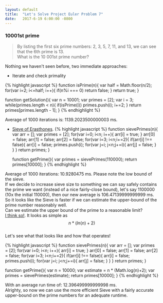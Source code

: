 ```yaml
---
layout: default
title:  "Let's Solve Project Euler Problem 7"
date:   2017-6-19 6:00:00 -0800
---
```



### 10001st prime
>By listing the first six prime numbers: 2, 3, 5, 7, 11, and 13, we can see that the 6th prime is 13.<br/>
What is the 10 001st prime number?

Nothing we haven't seen before, two immediate approaches:

* Iterate and check primality

{% highlight javascript %}
  function isPrime(n){
    var half = Math.floor(n/2);
    for(var i=2; i<=half; i++){
      if(n%i === 0)
        return false;
    }
    return true;
  }

  function getSolution(){
    var n = 10001;
    var primes = [2];
    var i = 3;
    while(primes.length < n){
      if(isPrime(i))
        primes.push(i);
      i+=2;
    }
    return primes[primes.length - 1];
  }
{% endhighlight %}

Average of 1000 iterations is: 1139.2023500000003 ms.

* [Sieve of Erasthones](https://en.wikipedia.org/wiki/Sieve_of_Eratosthenes).
{% highlight javascript %}
  function sievePrimes(n){
    var arr = [];
    var primes = [2];
    for(var i=0; i<n; i++){
      arr[i] = true;
    }
    arr[0] = false;
    arr[1] = false;
    arr[2] = false;
    for(var i=3; i<n;i+=2){
      if(arr[i] !== false){
        arr[i] = false;
        primes.push(i);
        for(var j=i; j<n;j+=i){
          arr[j] = false;
        }
      }
    }
    return primes;
  }

  function getPrime(){
    var primes = sievePrimes(110000);
    return primes[10000];
  }
{% endhighlight %}

Average of 1000 iterations: 10.9280475 ms. Please note the low bound of the sieve.<br/>
If we decide to increase sieve size to something we can say safely contains the prime we want (instead of a nice fairly-close bound), let's say 1100000 (10x the initial 110000), then our new average is 106.47139999999999 ms.<br/>
So it looks like the Sieve is faster if we can estimate the upper-bound of the prime number reasonably well.<br/>
Can we estimate the upper bound of the prime to a reasonable limit?<br/>
[I think so!](https://codereview.stackexchange.com/questions/90813/finding-the-nth-prime). It looks as simple as $$ n * (ln(n)+2) $$<br/>
Let's see what that looks like and how that operates!

{% highlight javascript %}
  function sievePrimes(n){
    var arr = [];
    var primes = [2];
    for(var i=0; i<n; i++){
      arr[i] = true;
    }
    arr[0] = false;
    arr[1] = false;
    arr[2] = false;
    for(var i=3; i<n;i+=2){
      if(arr[i] !== false){
        arr[i] = false;
        primes.push(i);
        for(var j=i; j<n;j+=i){
          arr[j] = false;
        }
      }
    }
    return primes;
  }

  function getPrime(){
    var n = 10000;
    var estimate = n * (Math.log(n)+2);
    var primes = sievePrimes(estimate);
    return primes[10000];
  }
{% endhighlight %}

With an average run time of: 12.396499999999998 ms.<br/>
Alrighty, so now we can use the more efficient Sieve with a fairly accurate upper-bound on the prime numbers for an adequate runtime.
